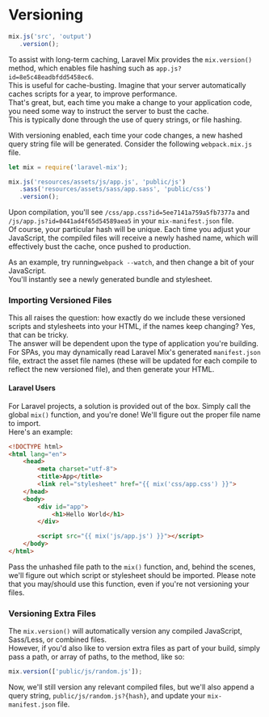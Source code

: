 # Versioning

```js
mix.js('src', 'output')
   .version();
```

To assist with long-term caching, Laravel Mix provides the `mix.version()` method, which enables file hashing such as `app.js?id=8e5c48eadbfdd5458ec6`.  
This is useful for cache-busting. Imagine that your server automatically caches scripts for a year, to improve performance.  
That's great, but, each time you make a change to your application code, you need some way to instruct the server to bust the cache.  
This is typically done through the use of query strings, or file hashing.

With versioning enabled, each time your code changes, a new hashed query  string file will be generated. Consider the following `webpack.mix.js` file.

```js
let mix = require('laravel-mix');

mix.js('resources/assets/js/app.js', 'public/js')
   .sass('resources/assets/sass/app.sass', 'public/css')
   .version();
```

Upon compilation, you'll see `/css/app.css?id=5ee7141a759a5fb7377a` and `/js/app.js?id=0441ad4f65d54589aea5` in your `mix-manifest.json` file.  
Of course, your particular hash will be unique. Each time you adjust your JavaScript, the compiled files will receive a newly hashed name, which will effectively bust the cache, once pushed to production.

As an example, try running`webpack --watch`, and then change a bit of your JavaScript.  
You'll instantly see a newly generated bundle and stylesheet.

### Importing Versioned Files

This all raises the question: how exactly do we include these versioned scripts and stylesheets into your HTML, if the names keep changing? Yes, that can be tricky.  
The answer will be dependent upon the type of application you're building.  
For SPAs, you may dynamically read Laravel Mix's generated `manifest.json` file, extract the asset file names \(these will be updated for each compile to reflect the new versioned file\), and then generate your HTML.

#### Laravel Users

For Laravel projects, a solution is provided out of the box. Simply call the global `mix()` function, and you're done! We'll figure out the proper file name to import.  
Here's an example:

```html
<!DOCTYPE html>
<html lang="en">
    <head>
        <meta charset="utf-8">
        <title>App</title>
        <link rel="stylesheet" href="{{ mix('css/app.css') }}">
    </head>
    <body>
        <div id="app">
            <h1>Hello World</h1>
        </div>

        <script src="{{ mix('js/app.js') }}"></script>
    </body>
</html>
```

Pass the unhashed file path to the `mix()` function, and, behind the scenes, we'll figure out which script or stylesheet should be imported. Please note that you may/should use this function, even if you're not versioning your files.


### Versioning Extra Files

The `mix.version()` will automatically version any compiled JavaScript, Sass/Less, or combined files.  
However, if you'd also like to version extra files as part of your build, simply pass a path, or array of paths, to the method, like so:

```js
mix.version(['public/js/random.js']);
```

Now, we'll still version any relevant compiled files, but we'll also append a query string, `public/js/random.js?{hash}`, and update your `mix-manifest.json` file.

